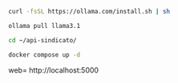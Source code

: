 ```bash
curl -fsSL https://ollama.com/install.sh | sh
```
```bash
ollama pull llama3.1
```

```bash
cd ~/api-sindicato/
```

```bash
docker compose up -d
```

web= http://localhost:5000

